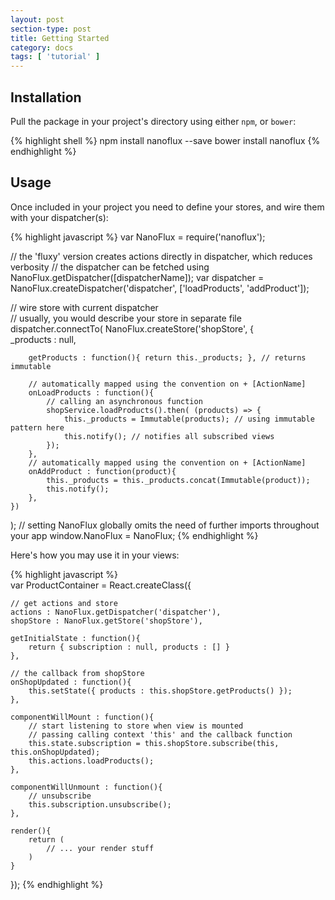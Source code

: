 ```yaml
---
layout: post
section-type: post
title: Getting Started
category: docs
tags: [ 'tutorial' ]
---
```


## Installation 

Pull the package in your project's directory using either `npm`, or `bower`:

{% highlight shell %}
    npm install nanoflux --save
    bower install nanoflux
{% endhighlight %}  
  
## Usage
Once included in your project you need to define your stores, and wire them with your dispatcher(s):
  
{% highlight javascript %} 
var NanoFlux = require('nanoflux');
       
// the 'fluxy' version creates actions directly in dispatcher, which reduces verbosity
// the dispatcher can be fetched using NanoFlux.getDispatcher([dispatcherName]);
var dispatcher = NanoFlux.createDispatcher('dispatcher', ['loadProducts', 'addProduct']);

// wire store with current dispatcher     
// usually, you would describe your store in separate file
dispatcher.connectTo( NanoFlux.createStore('shopStore', {        
        _products : null,
    
        getProducts : function(){ return this._products; }, // returns immutable
    
        // automatically mapped using the convention on + [ActionName]
        onLoadProducts : function(){
            // calling an asynchronous function
            shopService.loadProducts().then( (products) => {
                this._products = Immutable(products); // using immutable pattern here
                this.notify(); // notifies all subscribed views
            });
        },                
        // automatically mapped using the convention on + [ActionName]
        onAddProduct : function(product){
			this._products = this._products.concat(Immutable(product));
            this.notify();
        },     
    }) 
);
// setting NanoFlux globally omits the need of further imports throughout your app
window.NanoFlux = NanoFlux;
{% endhighlight %}

Here's how you may use it in your views:

{% highlight javascript %}   
var ProductContainer = React.createClass({

	// get actions and store
    actions : NanoFlux.getDispatcher('dispatcher'),
    shopStore : NanoFlux.getStore('shopStore'),

    getInitialState : function(){
        return { subscription : null, products : [] }
    },

	// the callback from shopStore
    onShopUpdated : function(){
        this.setState({ products : this.shopStore.getProducts() });
    },
    
    componentWillMount : function(){
        // start listening to store when view is mounted
        // passing calling context 'this' and the callback function
        this.state.subscription = this.shopStore.subscribe(this, this.onShopUpdated);
        this.actions.loadProducts();
    },
    
    componentWillUnmount : function(){
        // unsubscribe
        this.subscription.unsubscribe();
    },

    render(){
        return (
            // ... your render stuff
        )
    }
});
{% endhighlight %}
